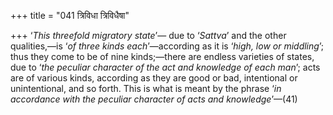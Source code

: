 +++
title = "041 त्रिविधा त्रिविधैषा"

+++
‘*This threefold migratory state*’— due to ‘*Sattva*’ and the other
qualities,—is ‘*of three kinds each*’—according as it is ‘*high, low or
middling*’; thus they come to be of nine kinds;—there are endless
varieties of states, due to ‘*the peculiar character of the act and
knowledge of each man*’; acts are of various kinds, according as they
are good or bad, intentional or unintentional, and so forth. This is
what is meant by the phrase ‘*in accordance with the peculiar character
of acts and knowledge*’—(41)



